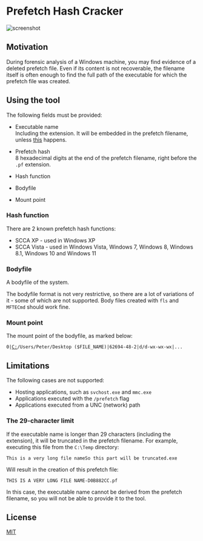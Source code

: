 # Prefetch Hash Cracker

![screenshot](https://user-images.githubusercontent.com/84273110/174433530-e43fa9c8-b779-4be1-9160-0536626b5ce3.jpg)

## Motivation
During forensic analysis of a Windows machine, you may find evidence of a deleted prefetch file. Even if its content is not recoverable, the filename itself is often enough to find the full path of the executable for which the prefetch file was created.

## Using the tool
The following fields must be provided:
* Executable name  
  Including the extension. It will be embedded in the prefetch filename, unless [this](#The-29-character-limit) happens. 


* Prefetch hash  
  8 hexadecimal digits at the end of the prefetch filename, right before the `.pf` extension.  


* Hash function
* Bodyfile
* Mount point

### Hash function
There are 2 known prefetch hash functions:

* SCCA XP - used in Windows XP
* SCCA Vista - used in Windows Vista, Windows 7, Windows 8, Windows 8.1, Windows 10 and Windows 11

### Bodyfile
A bodyfile of the system.

The bodyfile format is not very restrictive, so there are a lot of variations of it - some of which are not supported. Body files created with `fls` and `MFTECmd` should work fine.

### Mount point
The mount point of the bodyfile, as marked below:

<pre><code>0|<ins>C:</ins>/Users/Peter/Desktop ($FILE_NAME)|62694-48-2|d/d-wx-wx-wx|...</code></pre>


## Limitations
The following cases are not supported:
* Hosting applications, such as `svchost.exe` and `mmc.exe`
* Applications executed with the `/prefetch` flag
* Applications executed from a UNC (network) path

### The 29-character limit
If the executable name is longer than 29 characters (including the extension), it will be truncated in the prefetch filename. For example, executing this file from the `C:\Temp` directory:
```
This is a very long file nameSo this part will be truncated.exe
```
Will result in the creation of this prefetch file:
```
THIS IS A VERY LONG FILE NAME-D0B882CC.pf
```

In this case, the executable name cannot be derived from the prefetch filename, so you will not be able to provide it to the tool.

## License
[MIT](https://choosealicense.com/licenses/mit/)
